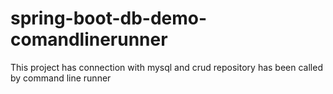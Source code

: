 # spring-boot-db-demo-comandlinerunner
This project has connection with mysql and crud repository has been called by command line runner
